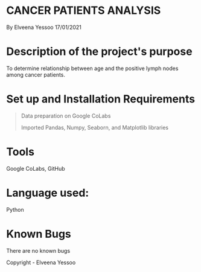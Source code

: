# CANCER PATIENTS ANALYSIS
By Elveena Yessoo
17/01/2021

# Description of the project's purpose
To determine relationship between age and the positive lymph nodes among cancer patients.


# Set up and Installation Requirements
> Data preparation on Google CoLabs
> 
> Imported Pandas, Numpy, Seaborn, and Matplotlib libraries

# Tools
Google CoLabs, GitHub

# Language used:
Python

# Known Bugs
There are no known bugs

Copyright - Elveena Yessoo
